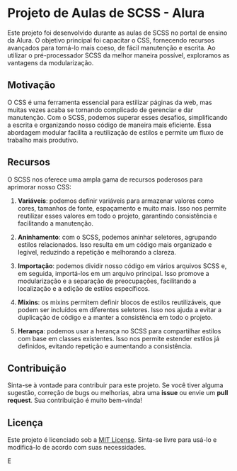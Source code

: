 # Projeto de Aulas de SCSS - Alura

Este projeto foi desenvolvido durante as aulas de SCSS no portal de ensino da Alura. O objetivo principal foi capacitar o CSS, fornecendo recursos avançados para torná-lo mais coeso, de fácil manutenção e escrita. Ao utilizar o pré-processador SCSS da melhor maneira possível, exploramos as vantagens da modularização.

## Motivação

O CSS é uma ferramenta essencial para estilizar páginas da web, mas muitas vezes acaba se tornando complicado de gerenciar e dar manutenção. Com o SCSS, podemos superar esses desafios, simplificando a escrita e organizando nosso código de maneira mais eficiente. Essa abordagem modular facilita a reutilização de estilos e permite um fluxo de trabalho mais produtivo.

## Recursos

O SCSS nos oferece uma ampla gama de recursos poderosos para aprimorar nosso CSS:

1. **Variáveis**: podemos definir variáveis para armazenar valores como cores, tamanhos de fonte, espaçamento e muito mais. Isso nos permite reutilizar esses valores em todo o projeto, garantindo consistência e facilitando a manutenção.

2. **Aninhamento**: com o SCSS, podemos aninhar seletores, agrupando estilos relacionados. Isso resulta em um código mais organizado e legível, reduzindo a repetição e melhorando a clareza.

3. **Importação**: podemos dividir nosso código em vários arquivos SCSS e, em seguida, importá-los em um arquivo principal. Isso promove a modularização e a separação de preocupações, facilitando a localização e a edição de estilos específicos.

4. **Mixins**: os mixins permitem definir blocos de estilos reutilizáveis, que podem ser incluídos em diferentes seletores. Isso nos ajuda a evitar a duplicação de código e a manter a consistência em todo o projeto.

5. **Herança**: podemos usar a herança no SCSS para compartilhar estilos com base em classes existentes. Isso nos permite estender estilos já definidos, evitando repetição e aumentando a consistência.

## Contribuição

Sinta-se à vontade para contribuir para este projeto. Se você tiver alguma sugestão, correção de bugs ou melhorias, abra uma **issue** ou envie um **pull request**. Sua contribuição é muito bem-vinda!

## Licença

Este projeto é licenciado sob a [MIT License](LICENSE). Sinta-se livre para usá-lo e modificá-lo de acordo com suas necessidades.

E
